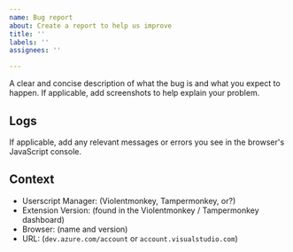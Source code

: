 ```yaml
---
name: Bug report
about: Create a report to help us improve
title: ''
labels: ''
assignees: ''

---
```


A clear and concise description of what the bug is and what you expect to happen. If applicable, add screenshots to help explain your problem.

## Logs
If applicable, add any relevant messages or errors you see in the browser's JavaScript console.

## Context
- Userscript Manager: (Violentmonkey, Tampermonkey, or?)
- Extension Version: (found in the Violentmonkey / Tampermonkey dashboard)
- Browser: (name and version)
- URL: (`dev.azure.com/account` or `account.visualstudio.com`)
